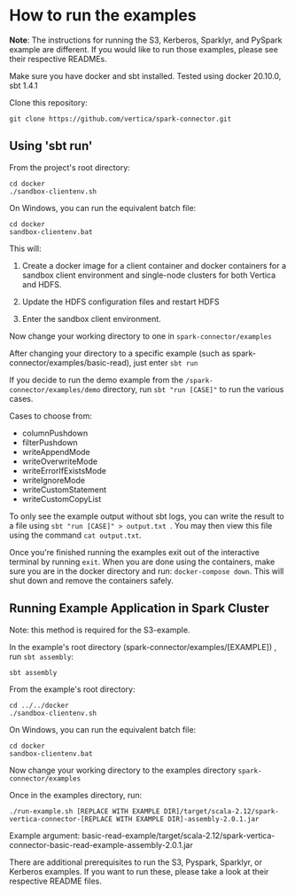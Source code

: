 # How to run the examples

**Note**: The instructions for running the S3, Kerberos, Sparklyr, and PySpark example are different. If you would like to run those examples, please see their respective READMEs.

Make sure you have docker and sbt installed.
Tested using docker 20.10.0, sbt 1.4.1

Clone this repository:
```
git clone https://github.com/vertica/spark-connector.git
```

## Using 'sbt run'
From the project's root directory:
```
cd docker
./sandbox-clientenv.sh
```
On Windows, you can run the equivalent batch file:
```
cd docker
sandbox-clientenv.bat
```
This will:
1. Create a docker image for a client container and docker containers for a sandbox client environment and single-node clusters for both Vertica and HDFS.


2. Update the HDFS configuration files and restart HDFS


3. Enter the sandbox client environment.

Now change your working directory to one in `spark-connector/examples` 

After changing your directory to a specific example (such as spark-connector/examples/basic-read), just enter `sbt run`

If you decide to run the demo example from the `/spark-connector/examples/demo` directory, run `sbt "run [CASE]"` to run the various cases.

Cases to choose from:
- columnPushdown
- filterPushdown
- writeAppendMode
- writeOverwriteMode
- writeErrorIfExistsMode
- writeIgnoreMode
- writeCustomStatement
- writeCustomCopyList

To only see the example output without sbt logs, you can write the result to a file using `sbt "run [CASE]" > output.txt `. You may then view this file using the command `cat output.txt`.

Once you're finished running the examples exit out of the interactive terminal by running `exit`. When you are done using the containers, make sure you are in the docker directory and run: `docker-compose down`. This will shut down and remove the containers safely.

## Running Example Application in Spark Cluster

Note: this method is required for the S3-example. 

In the example's root directory (spark-connector/examples/[EXAMPLE]) , run `sbt assembly`:
```
sbt assembly
```

From the example's root directory:
```
cd ../../docker
./sandbox-clientenv.sh
```
On Windows, you can run the equivalent batch file:
```
cd docker
sandbox-clientenv.bat
```

Now change your working directory to the examples directory `spark-connector/examples` 

Once in the examples directory, run:
```
./run-example.sh [REPLACE WITH EXAMPLE DIR]/target/scala-2.12/spark-vertica-connector-[REPLACE WITH EXAMPLE DIR]-assembly-2.0.1.jar
``` 
Example argument: basic-read-example/target/scala-2.12/spark-vertica-connector-basic-read-example-assembly-2.0.1.jar

There are additional prerequisites to run the S3, Pyspark, Sparklyr, or Kerberos examples. If you want to run these, please take a look at their respective README files.



